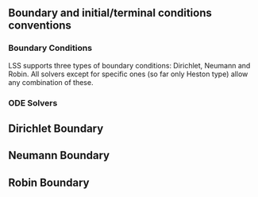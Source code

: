 ## Boundary and initial/terminal conditions conventions

### Boundary Conditions

LSS supports three types of boundary conditions: Dirichlet, Neumann and Robin. All solvers except for specific ones (so far only Heston type) allow any combination of these. 

### ODE Solvers

## Dirichlet Boundary

## Neumann Boundary

## Robin Boundary



